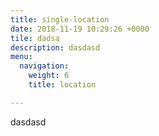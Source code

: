 ```yaml
---
title: single-location
date: 2018-11-19 10:29:26 +0000
tile: dadsa
description: dasdasd
menu:
  navigation:
    weight: 6
    title: location

---
```

dasdasd